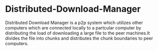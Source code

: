 # Distributed-Download-Manager

Distributed Download Manager is a p2p system which utilizes other computers which are connected locally to a partcular computer by distributing the load of 
downloading a large file to the peer machines.It divides the file into chunks and distributes the chunk boundaries to peer computers.

